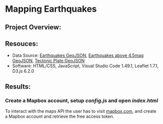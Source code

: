 # Mapping Earthquakes

## Project Overview:

## Resouces:
- Data Source: [Earthquakes GeoJSON](https://earthquake.usgs.gov/earthquakes/feed/v1.0/summary/all_week.geojson), [Earthquakes above 4.5mag GeoJSON](https://earthquake.usgs.gov/earthquakes/feed/v1.0/summary/4.5_week.geojson), [Tectonic Plate GeoJSON](https://raw.githubusercontent.com/fraxen/tectonicplates/master/GeoJSON/PB2002_boundaries.json)
- Software: HTML/CSS, JavaScript, Visual Studio Code 1.49.1, Leaflet 1.7.1, D3.js 6.2.0

## Results:
### Create a Mapbox account, setup *config.js* and open *index.html*
To interact with the maps API the user has to visit [mapbox.com](https://www.mapbox.com/), and create a Mapbox account and retrieve the free access token.
